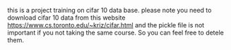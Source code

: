 this is a project training on cifar 10 data base.
please note you need to download cifar 10 data from this website https://www.cs.toronto.edu/~kriz/cifar.html
and the pickle file is not important if you not taking the same course. So you can feel free to detele them.
